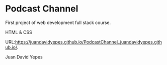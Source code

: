 # Podcast Channel 

First project of web development full stack course.

HTML & CSS

URL:https://juandavidyepes.github.io/PodcastChannel_juandavidyepes.github.io/.

Juan David Yepes
